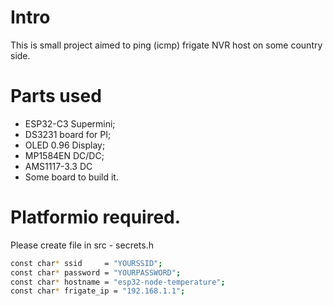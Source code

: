 # Intro

This is small project aimed to ping (icmp) frigate NVR host on some country side.

# Parts used

* ESP32-C3 Supermini;
* DS3231 board for PI;
* OLED 0.96 Display;
* MP1584EN DC/DC;
* AMS1117-3.3 DC
* Some board to build it.

# Platformio required.

Please create file in src - secrets.h 

~~~bash
const char* ssid     = "YOURSSID";
const char* password = "YOURPASSWORD";
const char* hostname = "esp32-node-temperature";
const char* frigate_ip = "192.168.1.1";
~~~


